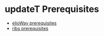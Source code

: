 # updateT Prerequisites

- [elioWay prerequisites](/prerequisites.html)
- [ribs prerequisites](/ribs/prerequisites.html)
